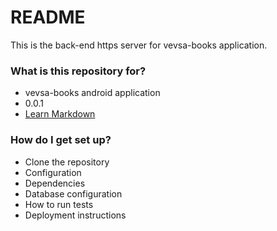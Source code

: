 # README #

This is the back-end https server for vevsa-books application. 

### What is this repository for? ###

* vevsa-books android application 
* 0.0.1
* [Learn Markdown](https://bitbucket.org/tutorials/markdowndemo)

### How do I get set up? ###

* Clone the repository
* Configuration
* Dependencies
* Database configuration
* How to run tests
* Deployment instructions
